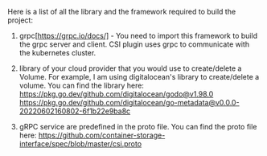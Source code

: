 Here is a list of all the library and the framework required to build the project:

1. grpc[https://grpc.io/docs/] - You need to import this framework to build the grpc server and client. CSI plugin uses grpc to communicate with the kubernetes cluster.

2. library of your cloud provider that you would use to create/delete a Volume. For example, I am using digitalocean's library to create/delete a volume. You can find the library here:
https://pkg.go.dev/github.com/digitalocean/godo@v1.98.0
https://pkg.go.dev/github.com/digitalocean/go-metadata@v0.0.0-20220602160802-6f1b22e9ba8c

3. gRPC service are predefined in the proto file. You can find the proto file here: https://github.com/container-storage-interface/spec/blob/master/csi.proto


